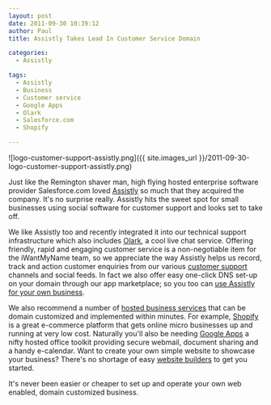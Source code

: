 ```yaml
---
layout: post
date: 2011-09-30 10:39:12
author: Paul
title: Assistly Takes Lead In Customer Service Domain

categories:
  - Assistly

tags:
  - Assistly
  - Business
  - Customer service
  - Google Apps
  - Olark
  - Salesforce.com
  - Shopify

---
```


![logo-customer-support-assistly.png]({{ site.images_url }}/2011-09-30-logo-customer-support-assistly.png)

Just like the Remington shaver man, high flying hosted enterprise software provider Salesforce.com loved [Assistly](http://www.assistly.com/) so much that they acquired the company. It's no surprise really. Assistly hits the sweet spot for small businesses using social software for customer support and looks set to take off.

We like Assistly too and recently integrated it into our technical support infrastructure which also includes [Olark](http://olark.com), a cool live chat service. Offering friendly, rapid and engaging customer service is a non-negotiable item for the iWantMyName team, so we appreciate the way Assistly helps us record, track and action customer enquiries from our various [customer support](https://iwantmyname.com/support) channels and social feeds. In fact we also offer easy one-click DNS set-up on your domain through our app marketplace; so you too can [use Assistly for your own business](https://iwantmyname.com/services/helpdesk/custom-domain-assistly).

We also recommend a number of [hosted business services](https://iwantmyname.com/services/business/) that can be domain customized and implemented within minutes. For example, [Shopify](https://iwantmyname.com/features/applications/custom-domain-apps/e-commerce/shopify-hosted-online-store-platform-and-shop-software) is a great e-commerce platform that gets online micro businesses up and running at very low cost. Naturally you'll also be needing [Google Apps](https://iwantmyname.com/features/applications/google-apps-for-your-domain) a nifty hosted office toolkit providing secure webmail, document sharing and a handy e-calendar. Want to create your own simple website to showcase your business? There's no shortage of easy [website builders](https://iwantmyname.com/services/website-builder/) to get you started.

It's never been easier or cheaper to set up and operate your own web enabled, domain customized business.
